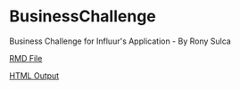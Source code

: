 # BusinessChallenge
Business Challenge for Influur's Application - By Rony Sulca

[RMD File](https://github.com/ronybsulca/BusinessChallenge/blob/main/Rmd/Business%20Analyst%20Challenge%20Influur.rmd)

[HTML Output](https://github.com/ronybsulca/BusinessChallenge/blob/main/Rmd/output/Business-Analyst-Challenge-Influur.html)
